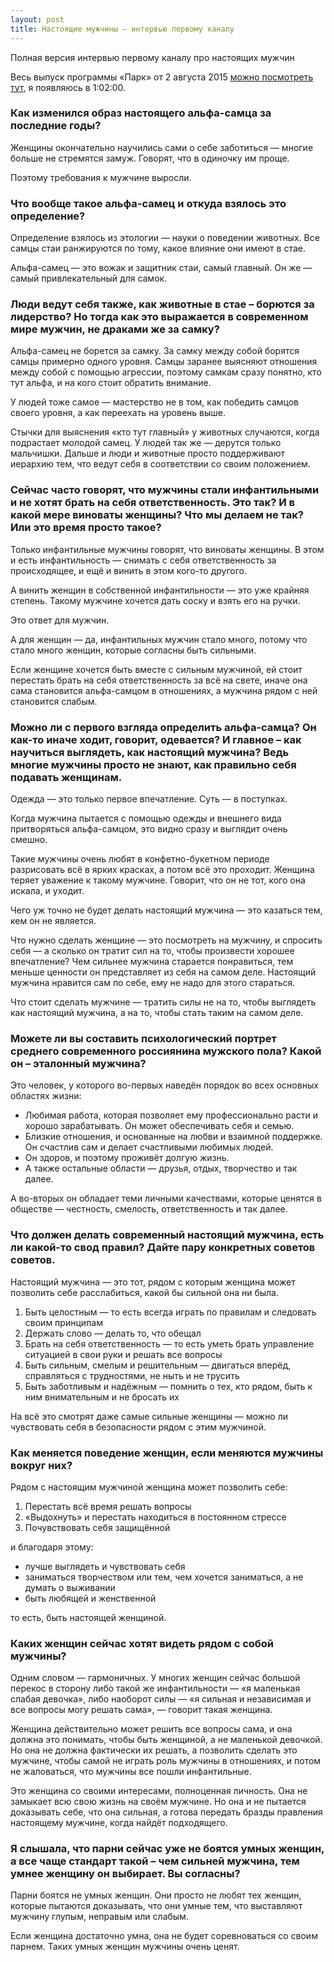 ```yaml
---
layout: post
title: Настоящие мужчины — интервью первому каналу
---
```


Полная версия интервью первому каналу про настоящих мужчин

Весь выпуск программы «Парк» от 2 августа 2015 [можно посмотреть тут](http://www.1tv.ru/sprojects_video/si5987/p97935/pg1), я появляюсь в 1:02:00.

### Как изменился образ настоящего альфа-самца за последние годы?

Женщины окончательно научились сами о себе заботиться — многие больше не стремятся замуж. Говорят, что в одиночку им проще.

Поэтому требования к мужчине выросли.

### Что вообще такое альфа-самец и откуда взялось это определение?

Определение взялось из этологии — науки о поведении животных. Все самцы стаи ранжируются по тому, какое влияние они имеют в стае.

Альфа-самец — это вожак и защитник стаи, самый главный. Он же — самый привлекательный для самок.

### Люди ведут себя также, как животные в стае – борются за лидерство? Но тогда как это выражается в современном мире мужчин, не драками же за самку?

Альфа-самец не борется за самку. За самку между собой борятся самцы примерно одного уровня. Самцы заранее выясняют отношения между собой с помощью агрессии, поэтому самкам сразу понятно, кто тут альфа, и на кого стоит обратить внимание.

У людей тоже самое — мастерство не в том, как победить самцов своего уровня, а как переехать на уровень выше.

Стычки для выяснения «кто тут главный» у животных случаются, когда подрастает молодой самец. У людей так же — дерутся только мальчишки. Дальше и люди и животные просто поддерживают иерархию тем, что ведут себя в соответствии со своим положением.

### Сейчас часто говорят, что мужчины стали инфантильными и не хотят брать на себя ответственность. Это так? И в какой мере виноваты женщины? Что мы делаем не так? Или это время просто такое?

Только инфантильные мужчины говорят, что виноваты женщины. В этом и есть инфантильность — снимать с себя ответственность за происходящее, и ещё и винить в этом кого-то другого.

А винить женщин в собственной инфантильности — это уже крайняя степень. Такому мужчине хочется дать соску и взять его на ручки.

Это ответ для мужчин.

А для женщин — да, инфантильных мужчин стало много, потому что стало много женщин, которые согласны быть сильными.

Если женщине хочется быть вместе с сильным мужчиной, ей стоит перестать брать на себя ответственность за всё на свете, иначе она сама становится альфа-самцом в отношениях, а мужчина рядом с ней становится слабым.

### Можно ли с первого взгляда определить альфа-самца? Он как-то иначе ходит, говорит, одевается? И главное – как научиться выглядеть, как настоящий мужчина? Ведь многие мужчины просто не знают, как правильно себя подавать женщинам.

Одежда — это только первое впечатление. Суть — в поступках.

Когда мужчина пытается с помощью одежды и внешнего вида притворяться альфа-самцом, это видно сразу и выглядит очень смешно.

Такие мужчины очень любят в конфетно-букетном периоде разрисовать всё в ярких красках, а потом всё это проходит. Женщина теряет уважение к такому мужчине. Говорит, что он не тот, кого она искала, и уходит.

Чего уж точно не будет делать настоящий мужчина — это казаться тем, кем он не является.

Что нужно сделать женщине — это посмотреть на мужчину, и спросить себя — а сколько он тратит сил на то, чтобы произвести хорошее впечатление? Чем сильнее мужчина старается понравиться, тем меньше ценности он представляет из себя на самом деле. Настоящий мужчина нравится сам по себе, ему не надо для этого стараться.

Что стоит сделать мужчине — тратить силы не на то, чтобы выглядеть как настоящий мужчина, а на то, чтобы стать таким на самом деле.

### Можете ли вы составить психологический портрет среднего современного россиянина мужского пола? Какой он – эталонный мужчина?

Это человек, у которого во-первых наведён порядок во всех основных областях жизни:

- Любимая работа, которая позволяет ему профессионально расти и хорошо зарабатывать. Он может обеспечивать себя и семью.
- Близкие отношения, и основанные на любви и взаимной поддержке. Он счастлив сам и делает счастливыми любимых людей.
- Он здоров, и поэтому проживёт долгую жизнь.
- А также остальные области — друзья, отдых, творчество и так далее.

А во-вторых он обладает теми личными качествами, которые ценятся в обществе — честность, смелость, ответственность и так далее.

### Что должен делать современный настоящий мужчина, есть ли какой-то свод правил? Дайте пару конкретных советов советов.

Настоящий мужчина — это тот, рядом с которым женщина может позволить себе расслабиться, какой бы сильной она ни была.

1. Быть целостным — то есть всегда играть по правилам и следовать своим принципам
2. Держать слово — делать то, что обещал
3. Брать на себя ответственность — то есть уметь брать управление ситуацией в свои руки и решать все вопросы
4. Быть сильным, смелым и решительным — двигаться вперёд, справляться с трудностями, не ныть и не трусить
5. Быть заботливым и надёжным — помнить о тех, кто рядом, быть к ним внимательным и не бросать их

На всё это смотрят даже самые сильные женщины — можно ли чувствовать себя в безопасности рядом с этим мужчиной.

### Как меняется поведение женщин, если меняются мужчины вокруг них?

Рядом с настоящим мужчиной женщина может позволить себе:

1. Перестать всё время решать вопросы
2. «Выдохнуть» и перестать находиться в постоянном стрессе
3. Почувствовать себя защищённой

и благодаря этому:

- лучше выглядеть и чувствовать себя
- заниматься творчеством или тем, чем хочется заниматься, а не думать о выживании
- быть любящей и женственной

то есть, быть настоящей женщиной.

### Каких женщин сейчас хотят видеть рядом с собой мужчины?

Одним словом — гармоничных. У многих женщин сейчас большой перекос в сторону либо такой же инфантильности — «я маленькая слабая девочка», либо наоборот силы — «я сильная и независимая и все вопросы могу решать сама», — говорит такая женщина.

Женщина действительно может решить все вопросы сама, и она должна это понимать, чтобы быть женщиной, а не маленькой девочкой. Но она не должна фактически их решать, а позволить сделать это мужчине, чтобы самой не играть роль мужчины в отношениях, и потом не жаловаться, что мужчины все пошли инфантильные.

Это женщина со своими интересами, полноценная личность. Она не замыкает всю свою жизнь на своём мужчине. Но она и не пытается доказывать себе, что она сильная, а готова передать бразды правления настоящему мужчине, когда найдёт подходящего.

### Я слышала, что парни сейчас уже не боятся умных женщин, а все чаще стандарт такой – чем сильней мужчина, тем умнее женщину он выбирает. Вы согласны?

Парни боятся не умных женщин. Они просто не любят тех женщин, которые пытаются доказывать, что они умные тем, что выставляют мужчину глупым, неправым или слабым.

Если женщина достаточно умна, она не будет соревноваться со своим парнем. Таких умных женщин мужчины очень ценят.